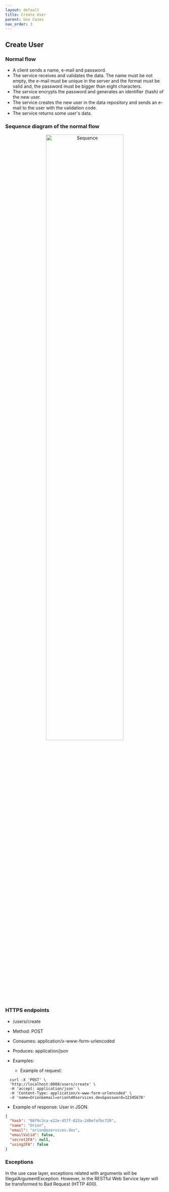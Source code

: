 ```yaml
---
layout: default
title: Create User
parent: Use Cases
nav_order: 3
---
```


## Create User

### Normal flow

* A client sends a name, e-mail and password.
* The service receives and validates the data. The name must be not empty,
  the e-mail must be unique in the server and the format must be valid and,
  the password must be bigger than eight characters.
* The service encrypts the password and generates an identifier (hash) of the
  new user.
* The service creates the new user in the data repository and sends an e-mail to
  the user with the validation code.
* The service returns some user's data.

### Sequence diagram of the normal flow

<center>
    <a href="http://www.plantuml.com/plantuml/proxy?cache=no&src=https://raw.githubusercontent.com/orion-services/users/dev/docs/usecases/CreateUser/sequence.puml">
    <img src="http://www.plantuml.com/plantuml/proxy?cache=no&src=https://raw.githubusercontent.com/orion-services/users/dev/docs/usecases/CreateUser/sequence.puml" alt="Sequence" width="70%" height="70%"/>
    </a>
</center>

### HTTPS endpoints

* /users/create
* Method: POST
* Consumes: application/x-www-form-urlencoded
* Produces: application/json
* Examples:

  * Example of request:

```shell
  curl -X 'POST' \
  'http://localhost:8080/users/create' \
  -H 'accept: application/json' \
  -H 'Content-Type: application/x-www-form-urlencoded' \
  -d 'name=Orion&email=orion%40services.dev&password=12345678'
```

  * Example of response: User in JSON.

```json
{
  "hash": "08f9c3ca-e22e-457f-822a-2d8efafbc720",
  "name": "Orion",
  "email": "orion@oservices.dev",
  "emailValid": false,
  "secret2FA": null,
  "using2FA": false
}
```

### Exceptions

In the use case layer, exceptions related with arguments will be
IllegalArgumentException. However, in the RESTful Web Service layer will be
transformed to Bad Request (HTTP 400).
